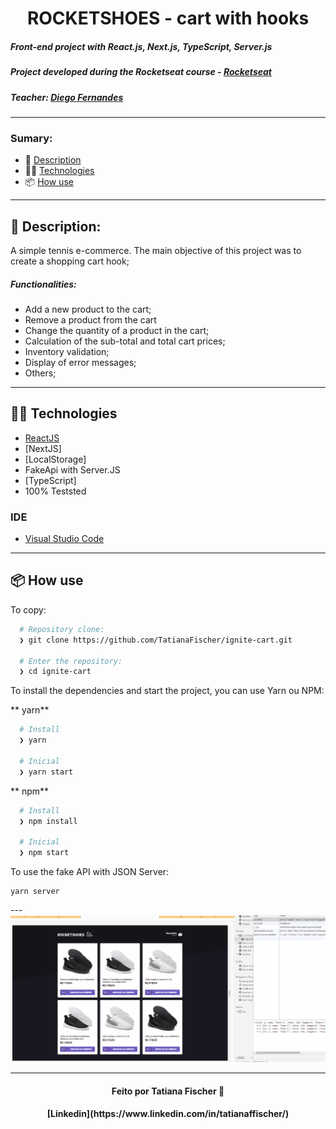 

<h1 align="center"> ROCKETSHOES - cart with hooks </h1>

##### Front-end project with React.js, Next.js, TypeScript, Server.js
##### Project developed during the Rocketseat course - [Rocketseat](https://rocketseat.com.br/)
##### Teacher: [Diego Fernandes](https://github.com/diego3g)

<hr/>

### Sumary:
- :rocket: [Description](#rocket-description)
- 👨‍💻️ [Technologies](#%EF%B8%8F-technologies)
- 📦️ [How use](#%EF%B8%8F-how-use)

<hr/>



## :rocket: Description:
A simple tennis e-commerce.
The main objective of this project was to create a shopping cart hook;

##### Functionalities:
* Add a new product to the cart;
* Remove a product from the cart
* Change the quantity of a product in the cart;
* Calculation of the sub-total and total cart prices;
* Inventory validation;
* Display of error messages;
* Others;


---

## 👨‍💻️ Technologies

- [ReactJS](https://reactjs.org/)
- [NextJS]
- [LocalStorage]
- FakeApi with Server.JS
- [TypeScript]
- 100% Teststed 


### IDE

- [Visual Studio Code](https://code.visualstudio.com/)

---

## 📦️ How use

To copy:

```bash
  # Repository clone:
  ❯ git clone https://github.com/TatianaFischer/ignite-cart.git

  # Enter the repository:
  ❯ cd ignite-cart
```

To install the dependencies and start the project, you can use Yarn ou NPM:

** yarn**

```bash
  # Install
  ❯ yarn

  # Inicial
  ❯ yarn start
```

** npm**

```bash
  # Install
  ❯ npm install

  # Inicial
  ❯ npm start
```

To use the fake API with JSON Server:
```
yarn server
```




<p>
---  
  
 <img src="./public/gif.gif" alt="gif"/> 
 
--- 
</p>


<h4 align="center">
  Feito por Tatiana Fischer 👋️
 
</h4>
<h4 align="center">
[Linkedin](https://www.linkedin.com/in/tatianaffischer/)
</h4>


